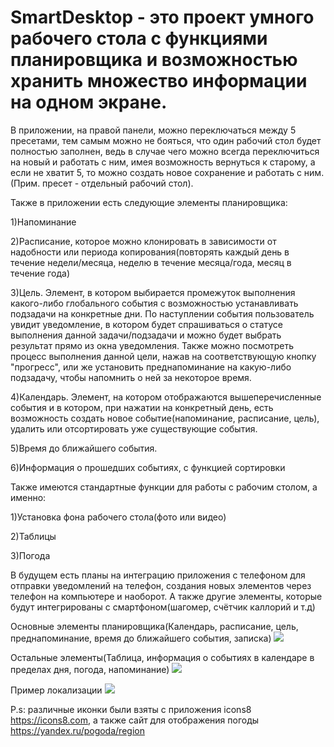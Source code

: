 # SmartDesktop - это проект умного рабочего стола с функциями планировщика и возможностью хранить множество информации на одном экране.
В приложении, на правой панели, можно переключаться между 5 пресетами, тем самым можно не бояться, что один рабочий стол будет 
полностью заполнен, ведь в случае чего можно всегда переключиться на новый и работать с ним, имея возможность вернуться к старому, а если не хватит 5, то
можно создать новое сохранение и работать с ним. 
(Прим. пресет - отдельный рабочий стол).

Также в приложении есть следующие элементы планировщика:

1)Напоминание 

2)Расписание, которое можно клонировать в зависимости от надобности или периода копирования(повторять каждый день в течение недели/месяца, неделю в течение месяца/года, 
месяц в течение года)

3)Цель. Элемент, в котором выбирается промежуток выполнения какого-либо глобального события с возможностью устанавливать подзадачи на конкретные дни. По наступлении события
пользователь увидит уведомление, в котором будет спрашиваться о статусе выполнения данной задачи/подзадачи и можно будет выбрать результат прямо из окна уведомления.
Также можно посмотреть процесс выполнения данной цели, нажав на соответствующую кнопку "прогресс", или же установить преднапоминание на какую-либо подзадачу, чтобы 
напомнить о ней за некоторое время.

4)Календарь. Элемент, на котором отображаются вышеперечисленные события и в котором, при нажатии на конкретный день, есть возможность создать новое событие(напоминание,
расписание, цель), удалить или отсортировать уже существующие события.

5)Время до ближайшего события. 

6)Информация о прошедших событиях, с функцией сортировки

Также имеются стандартные функции для работы с рабочим столом, а именно:

1)Установка фона рабочего стола(фото или видео)

2)Таблицы

3)Погода

В будущем есть планы на интеграцию приложения с телефоном для отправки уведомлений на телефон, создания новых элементов через телефон на компьютере и наоборот. А также
другие элементы, которые будут интегрированы с смартфоном(шагомер, счётчик каллорий и т.д)

Основные элементы планировщика(Календарь, расписание, цель, преднапоминание, время до ближайшего события, записка)
[![](https://i.imgur.com/st2JScG.png)](https://i.imgur.com/st2JScG.png)

Остальные элементы(Таблица, информация о событиях в календаре в пределах дня, погода, напоминание)
[![](https://i.imgur.com/B2W4FUW.png)](https://i.imgur.com/B2W4FUW.png)

Пример локализации
[![](https://i.imgur.com/Auo0CTi.png)](https://i.imgur.com/Auo0CTi.png)

P.s: различные иконки были взяты с приложения icons8 https://icons8.com, а также сайт для отображения погоды https://yandex.ru/pogoda/region
